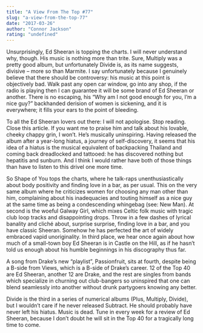 ```yaml
---
title: "A View From The Top #77"
slug: "a-view-from-the-top-77"
date: "2017-03-26"
author: "Connor Jackson"
rating: "undefined"
---
```


Unsurprisingly, Ed Sheeran is topping the charts. I will never understand why, though. His music is nothing more than trite. Sure, Multiply was a pretty good album, but unfortunately Divide is, as its name suggests, divisive – more so than Marmite. I say unfortunately because I genuinely believe that there should be controversy: his music at this point is objectively bad. Walk past any open car window, go into any shop, if the radio is playing then I can guarantee it will be some brand of Ed Sheeran or another. There is no escaping, his “Why am I not good enough for you, I’m a nice guy?” backhanded derision of women is sickening, and it is everywhere; it fills your ears to the point of bleeding.

To all the Ed Sheeran lovers out there: I will not apologise. Stop reading. Close this article. If you want me to praise him and talk about his lovable, cheeky chappy grin, I won’t. He’s musically uninspiring. Having released the album after a year-long hiatus, a journey of self-discovery, it seems that his idea of a hiatus is the musical equivalent of backpacking Thailand and coming back dreadlocked and tattooed: he has discovered nothing but hepatitis and sunburn. And I think I would rather have both of those things than have to listen to this drivel one more time.

So Shape of You tops the charts, where he talk-raps unenthusiastically about body positivity and finding love in a bar, as per usual. This on the very same album where he criticizes women for choosing any man other than him, complaining about his inadequacies and touting himself as a nice guy at the same time as being a condescending whingebag (see: New Man). At second is the woeful Galway Girl, which mixes Celtic folk music with tragic club loop tracks and disappointing drops. Throw in a few dashes of lyrical banality and cliché about, surprise surprise, finding love in a bar, and you have classic Sheeran. Somehow he has perfected the art of widely embraced vapid unoriginality. In third place, we hear once again about how much of a small-town boy Ed Sheeran is in Castle on the Hill, as if he hasn’t told us enough about his humble beginnings in his discography thus far.

A song from Drake’s new “playlist”, Passionfruit, sits at fourth, despite being a B-side from Views, which is a B-side of Drake’s career. 12 of the Top 40 are Ed Sheeran, another 12 are Drake, and the rest are singles from bands which specialize in churning out club-bangers so uninspired that one can blend seamlessly into another without drunk partygoers knowing any better.

Divide is the third in a series of numerical albums (Plus, Multiply, Divide), but I wouldn’t care if he never released Subtract. He should probably have never left his hiatus. Music is dead. Tune in every week for a review of Ed Sheeran, because I don’t doubt he will sit in the Top 40 for a tragically long time to come.
